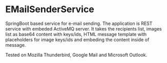 # EMailSenderService
SpringBoot based service for e-mail sending.
The application is REST service with embeded ActiveMQ server. It takes the recipients list, images list as base64 content with keys/ids, HTML message template with placeholders for image keys/ids and embeding the content inside of message.

Tested on Mozilla Thunderbird, Google Mail and Microsoft Outlook.
